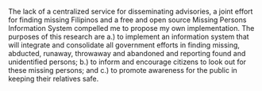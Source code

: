 The lack of a centralized service for disseminating advisories, a joint effort for finding missing Filipinos and a free and open source Missing Persons Information System compelled me to propose my own implementation. The purposes of this research are a.) to implement an information system that will integrate and consolidate all government efforts in finding missing, abducted, runaway, throwaway and abandoned and reporting found and unidentified persons; b.) to inform and encourage citizens to look out for these missing persons; and c.) to promote awareness for the public in keeping their relatives safe.